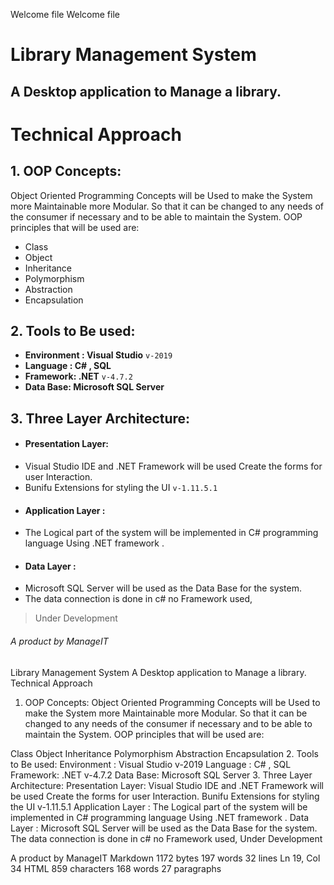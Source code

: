 Welcome file
Welcome file
# Library Management System
## A Desktop application to Manage a library. 

# Technical Approach

## 1. OOP Concepts:
Object Oriented Programming Concepts will be Used to make the System more Maintainable more Modular. So that it can be changed to any needs of the consumer if necessary and to be able to maintain the System. OOP principles that will be used are:

-   Class
-   Object 
-   Inheritance 
-   Polymorphism 
-   Abstraction
-   Encapsulation 
## 2. Tools to Be used:

-   **Environment : Visual Studio**  `v-2019`
-   **Language : C# , SQL**
-   **Framework: .NET**  `v-4.7.2`
-   **Data Base: Microsoft SQL Server**
## 3. Three Layer Architecture:
-  ####  Presentation Layer:
-   Visual Studio IDE and .NET Framework will be used Create the forms for user Interaction.
-   Bunifu Extensions for styling the UI  `v-1.11.5.1`
-   #### Application Layer :
-   The Logical part of the system will be implemented in C# programming language Using .NET framework .
-   #### Data Layer :
-   Microsoft SQL Server will be used as the Data Base for the system.
- The data connection is done in c# no Framework used,

> Under Development
###### A product by ManageIT
Library Management System
A Desktop application to Manage a library.
Technical Approach
1. OOP Concepts:
Object Oriented Programming Concepts will be Used to make the System more Maintainable more Modular. So that it can be changed to any needs of the consumer if necessary and to be able to maintain the System. OOP principles that will be used are:

Class
Object
Inheritance
Polymorphism
Abstraction
Encapsulation
2. Tools to Be used:
Environment : Visual Studio v-2019
Language : C# , SQL
Framework: .NET v-4.7.2
Data Base: Microsoft SQL Server
3. Three Layer Architecture:
Presentation Layer:
Visual Studio IDE and .NET Framework will be used Create the forms for user Interaction.
Bunifu Extensions for styling the UI v-1.11.5.1
Application Layer :
The Logical part of the system will be implemented in C# programming language Using .NET framework .
Data Layer :
Microsoft SQL Server will be used as the Data Base for the system.
The data connection is done in c# no Framework used,
Under Development

A product by ManageIT
Markdown 1172 bytes 197 words 32 lines Ln 19, Col 34 HTML 859 characters 168 words 27 paragraphs